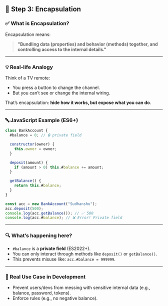 ## 🧩 Step 3: Encapsulation

### ✅ What is Encapsulation?
Encapsulation means:

> **"Bundling data (properties) and behavior (methods) together, and controlling access to the internal details."**

---

### 💡 Real-life Analogy

Think of a TV remote:

- You press a button to change the channel.
- But you can’t see or change the internal wiring.

That’s encapsulation: **hide how it works, but expose what you can do**.

---

### 🔤 JavaScript Example (ES6+)

```javascript
class BankAccount {
  #balance = 0; // 🔒 private field

  constructor(owner) {
    this.owner = owner;
  }

  deposit(amount) {
    if (amount > 0) this.#balance += amount;
  }

  getBalance() {
    return this.#balance;
  }
}

const acc = new BankAccount("Sudhanshu");
acc.deposit(500);
console.log(acc.getBalance()); // ✅ 500
console.log(acc.#balance); // ❌ Error! Private field
```

---

### 🔍 What’s happening here?

- `#balance` is a **private field** (ES2022+).
- You can only interact through methods like `deposit()` or `getBalance()`.
- This prevents misuse like: `acc.#balance = 999999`.

---

### 🔧 Real Use Case in Development

- Prevent users/devs from messing with sensitive internal data (e.g., balance, password, tokens).
- Enforce rules (e.g., no negative balance).